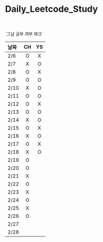 # Daily_Leetcode_Study

<br />
<br />
`그날 공부 여부 체크`

| 날짜   | CH | YS |
|:-----|:--:|:--:|
| 2/6  | O  | X  |
| 2/7  | X  | O  |
| 2/8  | O  | X  |
| 2/9  | O  | O  |
| 2/10 | X  | O  |
| 2/11 | O  | O  |
| 2/12 | O  | X  |
| 2/13 | O  | O  |
| 2/14 | X  | O  |
| 2/15 | O  | X  |
| 2/16 | X  | O |
| 2/17 | O  | X |
| 2/18 | X  | O |
| 2/19 | O  |  |
| 2/20 | O  |  |
| 2/21 | X  |  |
| 2/22 | O  |  |
| 2/23 | X  |  |
| 2/24 | O  |  |
| 2/25 | X  |  |
| 2/26 | O  |  |
| 2/27 |    |  |
| 2/28 |    |  |
